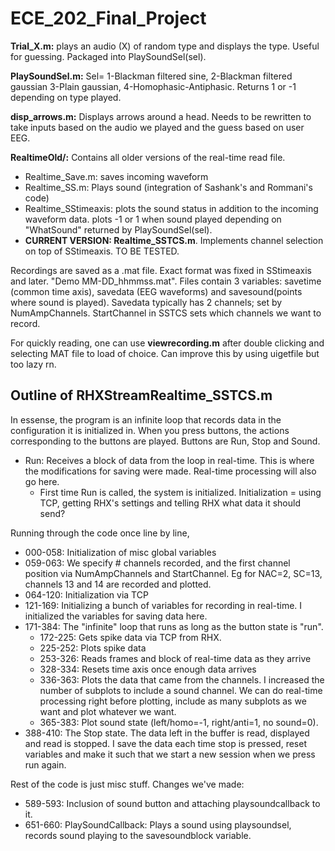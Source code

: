 # ECE_202_Final_Project

**Trial_X.m:** plays an audio (X) of random type and displays the type. Useful for guessing. Packaged into PlaySoundSel(sel). <br/>

**PlaySoundSel.m:** Sel= 1-Blackman filtered sine, 2-Blackman filtered gaussian
3-Plain gaussian, 4-Homophasic-Antiphasic. Returns 1 or -1 depending on type played. <br/>

**disp_arrows.m:** Displays arrows around a head. Needs to be rewritten to take inputs based on the audio we played and the guess based on user EEG. <br/>

**RealtimeOld/:** Contains all older versions of the real-time read file. 
- Realtime_Save.m: saves incoming waveform
- Realtime_SS.m: Plays sound (integration of Sashank's and Rommani's code)
- Realtime_SStimeaxis: plots the sound status in addition to the incoming waveform data. plots -1 or 1 when sound played depending on "WhatSound" returned by PlaySoundSel(sel). 
- **CURRENT VERSION: Realtime_SSTCS.m**. Implements channel selection on top of  SStimeaxis. TO BE TESTED. 

Recordings are saved as a .mat file. Exact format was fixed in SStimeaxis and later. "Demo MM-DD_hhmmss.mat". Files contain 3 variables: savetime (common time axis), savedata (EEG waveforms) and savesound(points where sound is played). Savedata typically has 2 channels; set by NumAmpChannels. StartChannel in SSTCS sets which channels we want to record. <br/>

For quickly reading, one can use **viewrecording.m** after double clicking and selecting MAT file to load of choice. Can improve this by using uigetfile but too lazy rn. <br/>

## Outline of RHXStreamRealtime_SSTCS.m
In essense, the program is an infinite loop that records data in the configuration it is initialized in. When you press buttons, the actions corresponding to the buttons are played. Buttons are Run, Stop and Sound. 
- Run: Receives a block of data from the loop in real-time. This is where the modifications for saving were made. Real-time processing will also go here. 
    - First time Run is called, the system is initialized. Initialization = using TCP, getting RHX's settings and telling RHX what data it should send?

Running through the code once line by line, 
- 000-058: Initialization of misc global variables
- 059-063: We specify # channels recorded, and the first channel position via NumAmpChannels and StartChannel. Eg for NAC=2, SC=13, channels 13 and 14 are recorded and plotted. 
- 064-120: Initialization via TCP
- 121-169: Initializing a bunch of variables for recording in real-time. I initialized the variables for saving data here. 
- 171-384: The "infinite" loop that runs as long as the button state is "run". 
    - 172-225: Gets spike data via TCP from RHX. 
    - 225-252: Plots spike data
    - 253-326: Reads frames and block of real-time data as they arrive
    - 328-334: Resets time axis once enough data arrives
    - 336-363: Plots the data that came from the channels. I increased the number of subplots to include a sound channel. We can do real-time processing right before plotting, include as many subplots as we want and plot whatever we want. 
    - 365-383: Plot sound state (left/homo=-1, right/anti=1, no sound=0). 
- 388-410: The Stop state. The data left in the buffer is read, displayed and read is stopped. I save the data each time stop is pressed, reset variables and make it such that we start a new session when we press run again. 

Rest of the code is just misc stuff. Changes we've made:
- 589-593: Inclusion of sound button and attaching playsoundcallback to it. 
- 651-660: PlaySoundCallback: Plays a sound using playsoundsel, records sound playing to the savesoundblock variable. 
